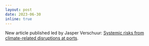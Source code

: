```yaml
---
layout: post
date: 2023-06-30
inline: true
---
```


New article published led by Jasper Verschuur: [Systemic risks from climate-related disruptions at ports](https://www.nature.com/articles/s41558-023-01754-w).
